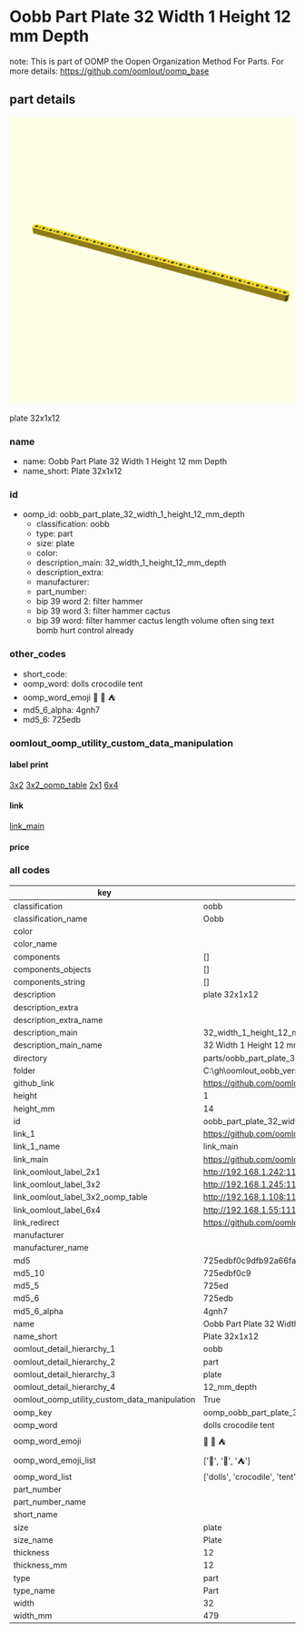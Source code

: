 # Oobb Part Plate 32 Width 1 Height 12 mm Depth  

note: This is part of OOMP the Oopen Organization Method For Parts. For more details: https://github.com/oomlout/oomp_base

##  part details
  

[![](3dpr.png)](3dpr.png)

plate 32x1x12



### name
* name: Oobb Part Plate 32 Width 1 Height 12 mm Depth
* name_short: Plate 32x1x12 
### id
* oomp_id: oobb_part_plate_32_width_1_height_12_mm_depth
  * classification: oobb
  * type: part
  * size: plate
  * color: 
  * description_main: 32_width_1_height_12_mm_depth
  * description_extra: 
  * manufacturer: 
  * part_number: 
  * bip 39 word 2: filter hammer
  * bip 39 word 3: filter hammer cactus
  * bip 39 word: filter hammer cactus length volume often sing text bomb hurt control already

### other_codes
* short_code: 
* oomp_word: dolls crocodile tent
* oomp_word_emoji :dolls: :crocodile: :tent:
* md5_6_alpha: 4gnh7
* md5_6: 725edb






### oomlout_oomp_utility_custom_data_manipulation
#### label print
[3x2](http://192.168.1.245:1112/?label=oomp%204gnh7)
[3x2_oomp_table](http://192.168.1.108:1112/?label=oomp%204gnh7)
[2x1](http://192.168.1.242:1112/?label=oomp%204gnh7)
[6x4](http://192.168.1.55:1112/?label=oomp%204gnh7)    

#### link

[link_main](https://github.com/oomlout/oomlout_oobb_version_4_generated_parts/tree/main/navigation_oomp/oobb/part/plate/32_width_1_height_12_mm_depth/part)                              

#### price







### all codes 
| key | value |  
| --- | --- |  
| classification | oobb |  
| classification_name | Oobb |  
| color |  |  
| color_name |  |  
| components | [] |  
| components_objects | [] |  
| components_string | [] |  
| description | plate 32x1x12 |  
| description_extra |  |  
| description_extra_name |  |  
| description_main | 32_width_1_height_12_mm_depth |  
| description_main_name | 32 Width 1 Height 12 mm Depth |  
| directory | parts/oobb_part_plate_32_width_1_height_12_mm_depth |  
| folder | C:\gh\oomlout_oobb_version_4_generated_parts\parts\oobb_part_plate_32_width_1_height_12_mm_depth |  
| github_link | https://github.com/oomlout/oomlout_oomp_part_src/tree/main/parts/oobb_part_plate_32_width_1_height_12_mm_depth |  
| height | 1 |  
| height_mm | 14 |  
| id | oobb_part_plate_32_width_1_height_12_mm_depth |  
| link_1 | https://github.com/oomlout/oomlout_oobb_version_4_generated_parts/tree/main/navigation_oomp/oobb/part/plate/32_width_1_height_12_mm_depth/part |  
| link_1_name | link_main |  
| link_main | https://github.com/oomlout/oomlout_oobb_version_4_generated_parts/tree/main/navigation_oomp/oobb/part/plate/32_width_1_height_12_mm_depth/part |  
| link_oomlout_label_2x1 | http://192.168.1.242:1112/?label=oomp%204gnh7 |  
| link_oomlout_label_3x2 | http://192.168.1.245:1112/?label=oomp%204gnh7 |  
| link_oomlout_label_3x2_oomp_table | http://192.168.1.108:1112/?label=oomp%204gnh7 |  
| link_oomlout_label_6x4 | http://192.168.1.55:1112/?label=oomp%204gnh7 |  
| link_redirect | https://github.com/oomlout/oomlout_oobb_version_4_generated_parts/tree/main/parts/oobb_plate_32_01_12 |  
| manufacturer |  |  
| manufacturer_name |  |  
| md5 | 725edbf0c9dfb92a66fae800401a22b3 |  
| md5_10 | 725edbf0c9 |  
| md5_5 | 725ed |  
| md5_6 | 725edb |  
| md5_6_alpha | 4gnh7 |  
| name | Oobb Part Plate 32 Width 1 Height 12 mm Depth |  
| name_short | Plate 32x1x12  |  
| oomlout_detail_hierarchy_1 | oobb |  
| oomlout_detail_hierarchy_2 | part |  
| oomlout_detail_hierarchy_3 | plate |  
| oomlout_detail_hierarchy_4 | 12_mm_depth |  
| oomlout_oomp_utility_custom_data_manipulation | True |  
| oomp_key | oomp_oobb_part_plate_32_width_1_height_12_mm_depth |  
| oomp_word | dolls crocodile tent |  
| oomp_word_emoji | :dolls: :crocodile: :tent: |  
| oomp_word_emoji_list | [':dolls:', ':crocodile:', ':tent:'] |  
| oomp_word_list | ['dolls', 'crocodile', 'tent'] |  
| part_number |  |  
| part_number_name |  |  
| short_name |  |  
| size | plate |  
| size_name | Plate |  
| thickness | 12 |  
| thickness_mm | 12 |  
| type | part |  
| type_name | Part |  
| width | 32 |  
| width_mm | 479 |  
